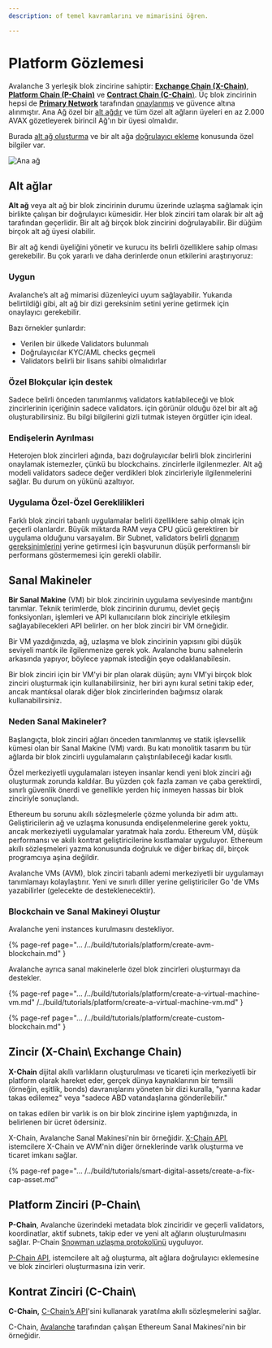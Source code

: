 ```yaml
---
description: of temel kavramlarını ve mimarisini öğren.

---
```


# Platform Gözlemesi

Avalanche 3 yerleşik blok zincirine sahiptir: [**Exchange Chain \(X-Chain\)**](./#exchange-chain-x-chain), [**Platform Chain \(P-Chain\)**](./#platform-chain-p-chain) ve [**Contract Chain \(C-Chain**\)](./#contract-chain-c-chain). Üç blok zincirinin hepsi de [**Primary Network**](http://support.avalabs.org/en/articles/4135650-what-is-the-primary-network) tarafından [onaylanmış](http://support.avalabs.org/en/articles/4064704-what-is-a-blockchain-validator) ve güvence altına alınmıştır. Ana Ağ özel bir [alt ağdır](http://support.avalabs.org/en/articles/4064861-what-is-a-subnetwork-subnet) ve tüm özel alt ağların üyeleri en az 2.000 AVAX gözetleyerek birincil Ağ'ın bir üyesi olmalıdır.

Burada [alt ağ oluşturma](../../build/tutorials/platform/create-a-subnet.md) ve bir alt ağa [doğrulayıcı ekleme](../../build/tutorials/nodes-and-staking/add-a-validator.md) konusunda özel bilgiler var.

![Ana ağ](../../.gitbook/assets/image%20%2821%29.png)

## Alt ağlar

**Alt ağ** veya alt ağ bir blok zincirinin durumu üzerinde uzlaşma sağlamak için birlikte çalışan bir doğrulayıcı kümesidir. Her blok zinciri tam olarak bir alt ağ tarafından geçerlidir. Bir alt ağ birçok blok zincirini doğrulayabilir. Bir düğüm birçok alt ağ üyesi olabilir.

Bir alt ağ kendi üyeliğini yönetir ve kurucu its belirli özelliklere sahip olması gerekebilir. Bu çok yararlı ve daha derinlerde onun etkilerini araştırıyoruz:

### Uygun

Avalanche’s alt ağ mimarisi düzenleyici uyum sağlayabilir. Yukarıda belirtildiği gibi, alt ağ bir dizi gereksinim setini yerine getirmek için onaylayıcı gerekebilir.

Bazı örnekler şunlardır:

* Verilen bir ülkede Validators bulunmalı
* Doğrulayıcılar KYC/AML checks geçmeli
* Validators belirli bir lisans sahibi olmalıdırlar

### Özel Blokçular için destek

Sadece belirli önceden tanımlanmış validators katılabileceği ve blok zincirlerinin içeriğinin sadece validators. için görünür olduğu özel bir alt ağ oluşturabilirsiniz. Bu bilgi bilgilerini gizli tutmak isteyen örgütler için ideal.

### Endişelerin Ayrılması

Heterojen blok zincirleri ağında, bazı doğrulayıcılar belirli blok zincirlerini onaylamak istemezler, çünkü bu blockchains. zincirlerle ilgilenmezler. Alt ağ modeli validators sadece değer verdikleri blok zincirleriyle ilgilenmelerini sağlar. Bu durum on yükünü azaltıyor.

### Uygulama Özel-Özel Gereklilikleri

Farklı blok zinciri tabanlı uygulamalar belirli özelliklere sahip olmak için geçerli olanlardır. Büyük miktarda RAM veya CPU gücü gerektiren bir uygulama olduğunu varsayalım. Bir Subnet, validators belirli [donanım gereksinimlerini](http://support.avalabs.org/en/articles/4064879-technical-requirements-for-running-a-validator-node-on-avalanche) yerine getirmesi için başvurunun düşük performanslı bir performans göstermemesi için gerekli olabilir.

## Sanal Makineler

**Bir Sanal Makine** \(VM\) bir blok zincirinin uygulama seviyesinde mantığını tanımlar. Teknik terimlerde, blok zincirinin durumu, devlet geçiş fonksiyonları, işlemleri ve API kullanıcıların blok zinciriyle etkileşim sağlayabilecekleri API belirler. on her blok zinciri bir VM örneğidir.

Bir VM yazdığınızda, ağ, uzlaşma ve blok zincirinin yapısını gibi düşük seviyeli mantık ile ilgilenmenize gerek yok. Avalanche bunu sahnelerin arkasında yapıyor, böylece yapmak istediğin şeye odaklanabilesin.

Bir blok zinciri için bir VM'yi bir plan olarak düşün; aynı VM'yi birçok blok zinciri oluşturmak için kullanabilirsiniz, her biri aynı kural setini takip eder, ancak mantıksal olarak diğer blok zincirlerinden bağımsız olarak kullanabilirsiniz.

### Neden Sanal Makineler?

Başlangıçta, blok zinciri ağları önceden tanımlanmış ve statik işlevsellik kümesi olan bir Sanal Makine \(VM\) vardı. Bu katı monolitik tasarım bu tür ağlarda bir blok zincirli uygulamaların çalıştırılabileceği kadar kısıtlı.

Özel merkeziyetli uygulamaları isteyen insanlar kendi yeni blok zinciri ağı oluşturmak zorunda kaldılar. Bu yüzden çok fazla zaman ve çaba gerektirdi, sınırlı güvenlik önerdi ve genellikle yerden hiç inmeyen hassas bir blok zinciriyle sonuçlandı.

Ethereum bu sorunu akıllı sözleşmelerle çözme yolunda bir adım attı. Geliştiricilerin ağ ve uzlaşma konusunda endişelenmelerine gerek yoktu, ancak merkeziyetli uygulamalar yaratmak hala zordu. Ethereum VM, düşük performansı ve akıllı kontrat geliştiricilerine kısıtlamalar uyguluyor. Ethereum akıllı sözleşmeleri yazma konusunda doğruluk ve diğer birkaç dil, birçok programcıya aşina değildir.

Avalanche VMs \(AVM\), blok zinciri tabanlı ademi merkeziyetli bir uygulamayı tanımlamayı kolaylaştırır. Yeni ve sınırlı diller yerine geliştiriciler Go \'de VMs yazabilirler (gelecekte de desteklenecektir).

### Blockchain ve Sanal Makineyi Oluştur

Avalanche yeni instances kurulmasını destekliyor.

{% page-ref page="... /../build/tutorials/platform/create-avm-blockchain.md" }

Avalanche ayrıca sanal makinelerle özel blok zincirleri oluşturmayı da destekler.

{% page-ref page="... /../build/tutorials/platform/create-a-virtual-machine-vm.md" /../build/tutorials/platform/create-a-virtual-machine-vm.md" }

{% page-ref page="... /../build/tutorials/platform/create-custom-blockchain.md" }

## Zincir \(X-Chain\ Exchange Chain)

**X-Chain** dijital akıllı varlıkların oluşturulması ve ticareti için merkeziyetli bir platform olarak hareket eder, gerçek dünya kaynaklarının bir temsili (örneğin, eşitlik, bonds\) davranışlarını yöneten bir dizi kuralla, "yarına kadar takas edilemez" veya "sadece ABD vatandaşlarına gönderilebilir."

on takas edilen bir varlık is on bir blok zincirine işlem yaptığınızda, in belirlenen bir ücret ödersiniz.

X-Chain, Avalanche Sanal Makinesi'nin bir örneğidir. [X-Chain API](../../build/avalanchego-apis/exchange-chain-x-chain-api.md), istemcilere X-Chain ve AVM'nin diğer örneklerinde varlık oluşturma ve ticaret imkanı sağlar.

{% page-ref page="... /../build/tutorials/smart-digital-assets/create-a-fix-cap-asset.md"

## Platform Zinciri \(P-Chain\

**P-Chain**, Avalanche üzerindeki metadata blok zinciridir ve geçerli validators, koordinatlar, aktif subnets, takip eder ve yeni alt ağların oluşturulmasını sağlar. P-Chain [Snowman uzlaşma protokolünü](../../#snowman-consensus-protocol) uyguluyor.

[P-Chain API](../../build/avalanchego-apis/platform-chain-p-chain-api.md), istemcilere alt ağ oluşturma, alt ağlara doğrulayıcı eklemesine ve blok zincirleri oluşturmasına izin verir.

## Kontrat Zinciri \(C-Chain\

**C-Chain,** [C-Chain’s API](../../build/avalanchego-apis/contract-chain-c-chain-api.md)'sini kullanarak yaratılma akıllı sözleşmelerini sağlar.

C-Chain, [Avalanche](../../) tarafından çalışan Ethereum Sanal Makinesi'nin bir örneğidir.

